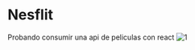 # Nesflit
Probando consumir una api de peliculas con react
![1](https://github.com/ichbinzeed/Nesflit/assets/104536371/c253d24c-27bd-49f7-970a-10dd4e6ba1c8)
